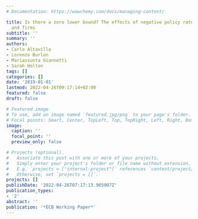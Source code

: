 ```yaml
---
# Documentation: https://wowchemy.com/docs/managing-content/

title: Is there a zero lower bound? The effects of negative policy rates on banks
  and firms
subtitle: ''
summary: ''
authors:
- Carlo Altavilla
- Lorenzo Burlon
- Mariassunta Giannetti
- Sarah Holton
tags: []
categories: []
date: '2019-01-01'
lastmod: 2022-04-26T09:17:14+02:00
featured: false
draft: false

# Featured image
# To use, add an image named `featured.jpg/png` to your page's folder.
# Focal points: Smart, Center, TopLeft, Top, TopRight, Left, Right, BottomLeft, Bottom, BottomRight.
image:
  caption: ''
  focal_point: ''
  preview_only: false

# Projects (optional).
#   Associate this post with one or more of your projects.
#   Simply enter your project's folder or file name without extension.
#   E.g. `projects = ["internal-project"]` references `content/project/deep-learning/index.md`.
#   Otherwise, set `projects = []`.
projects: []
publishDate: '2022-04-26T07:17:13.965907Z'
publication_types:
- '2'
abstract: ''
publication: '*ECB Working Paper*'
---
```

